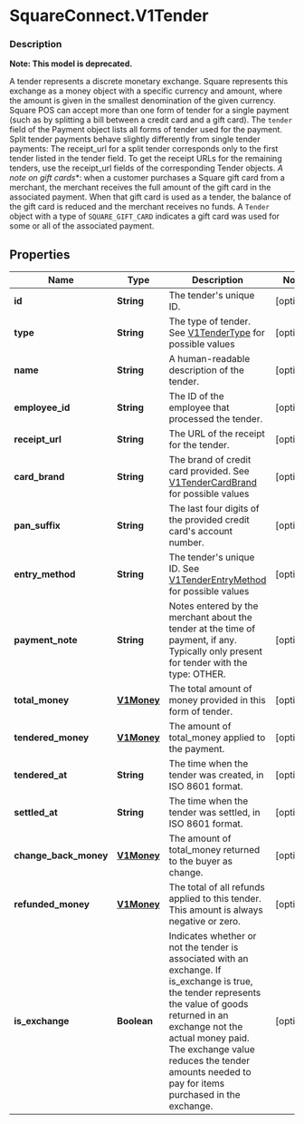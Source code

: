 # SquareConnect.V1Tender

### Description
**Note: This model is deprecated.**

A tender represents a discrete monetary exchange. Square represents this exchange as a money object with a specific currency and amount, where the amount is given in the smallest denomination of the given currency.  Square POS can accept more than one form of tender for a single payment (such as by splitting a bill between a credit card and a gift card). The `tender` field of the Payment object lists all forms of tender used for the payment.  Split tender payments behave slightly differently from single tender payments:  The receipt_url for a split tender corresponds only to the first tender listed in the tender field. To get the receipt URLs for the remaining tenders, use the receipt_url fields of the corresponding Tender objects.  *A note on gift cards**: when a customer purchases a Square gift card from a merchant, the merchant receives the full amount of the gift card in the associated payment.  When that gift card is used as a tender, the balance of the gift card is reduced and the merchant receives no funds. A `Tender` object with a type of `SQUARE_GIFT_CARD` indicates a gift card was used for some or all of the associated payment.

## Properties
Name | Type | Description | Notes
------------ | ------------- | ------------- | -------------
**id** | **String** | The tender&#39;s unique ID. | [optional] 
**type** | **String** | The type of tender. See [V1TenderType](#type-v1tendertype) for possible values | [optional] 
**name** | **String** | A human-readable description of the tender. | [optional] 
**employee_id** | **String** | The ID of the employee that processed the tender. | [optional] 
**receipt_url** | **String** | The URL of the receipt for the tender. | [optional] 
**card_brand** | **String** | The brand of credit card provided. See [V1TenderCardBrand](#type-v1tendercardbrand) for possible values | [optional] 
**pan_suffix** | **String** | The last four digits of the provided credit card&#39;s account number. | [optional] 
**entry_method** | **String** | The tender&#39;s unique ID. See [V1TenderEntryMethod](#type-v1tenderentrymethod) for possible values | [optional] 
**payment_note** | **String** | Notes entered by the merchant about the tender at the time of payment, if any. Typically only present for tender with the type: OTHER. | [optional] 
**total_money** | [**V1Money**](V1Money.md) | The total amount of money provided in this form of tender. | [optional] 
**tendered_money** | [**V1Money**](V1Money.md) | The amount of total_money applied to the payment. | [optional] 
**tendered_at** | **String** | The time when the tender was created, in ISO 8601 format. | [optional] 
**settled_at** | **String** | The time when the tender was settled, in ISO 8601 format. | [optional] 
**change_back_money** | [**V1Money**](V1Money.md) | The amount of total_money returned to the buyer as change. | [optional] 
**refunded_money** | [**V1Money**](V1Money.md) | The total of all refunds applied to this tender. This amount is always negative or zero. | [optional] 
**is_exchange** | **Boolean** | Indicates whether or not the tender is associated with an exchange. If is_exchange is true, the tender represents the value of goods returned in an exchange not the actual money paid. The exchange value reduces the tender amounts needed to pay for items purchased in the exchange. | [optional] 


